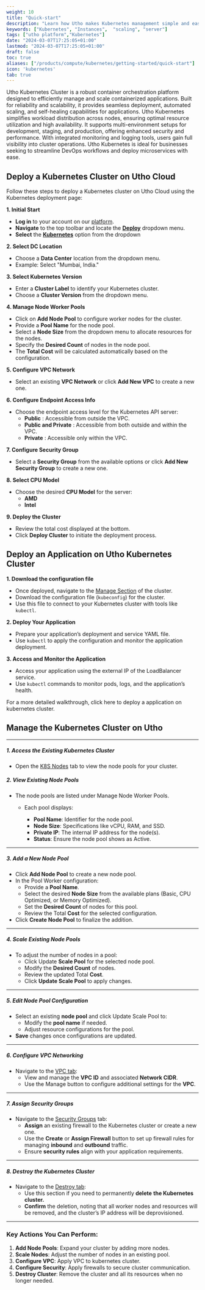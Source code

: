 ```yaml
---
weight: 10
title: "Quick-start"
description: "Learn how Utho makes Kubernetes management simple and easy so you easily anticipate your kubernetes infrastructure costs"
keywords: ["Kubernetes", "Instances",  "scaling", "server"]
tags: ["utho platform","Kubernetes"]
date: "2024-03-07T17:25:05+01:00"
lastmod: "2024-03-07T17:25:05+01:00"
draft: false
toc: true
aliases: ["/products/compute/kubernetes/getting-started/quick-start"]
icon: 'kubernetes'
tab: true
---
```

Utho Kubernetes Cluster is a robust container orchestration platform designed to efficiently manage and scale containerized applications. Built for reliability and scalability, it provides seamless deployment, automated scaling, and self-healing capabilities for applications. Utho Kubernetes simplifies workload distribution across nodes, ensuring optimal resource utilization and high availability. It supports multi-environment setups for development, staging, and production, offering enhanced security and performance. With integrated monitoring and logging tools, users gain full visibility into cluster operations. Utho Kubernetes is ideal for businesses seeking to streamline DevOps workflows and deploy microservices with ease.

## Deploy a Kubernetes Cluster on Utho Cloud

Follow these steps to deploy a Kubernetes cluster on Utho Cloud using the Kubernetes deployment page:

**1. Initial Start**

* **Log in** to your account on our [platform](https://console.utho.com "https://console.utho.com").
* **Navigate** to the top toolbar and locate the **[Deploy](https://console.utho.com/kubernetes/deploy)** dropdown menu.
* **Select** the **[Kubernetes](https://console.utho.com/kubernetes/deploy)** option from the dropdown

**2. Select DC Location**

* Choose a **Data Center** location from the dropdown menu.
* Example: Select "Mumbai, India."

**3. Select Kubernetes Version**

* Enter a **Cluster Label** to identify your Kubernetes cluster.
* Choose a **Cluster Version** from the dropdown menu.

**4. Manage Node Worker Pools**

* Click on **Add Node Pool** to configure worker nodes for the cluster.
* Provide a **Pool Name** for the node pool.
* Select a **Node Size** from the dropdown menu to allocate resources for the nodes.
* Specify the **Desired Count** of nodes in the node pool.
* The **Total Cost** will be calculated automatically based on the configuration.

**5. Configure VPC Network**

* Select an existing **VPC Network** or click **Add New VPC** to create a new one.

**6. Configure Endpoint Access Info**

* Choose the endpoint access level for the Kubernetes API server:
  * **Public** : Accessible from outside the VPC.
  * **Public and Private** : Accessible from both outside and within the VPC.
  * **Private** : Accessible only within the VPC.

**7. Configure Security Group**

* Select a **Security Group** from the available options or click **Add New Security Group** to create a new one.

**8. Select CPU Model**

* Choose the desired **CPU Model** for the server:
  * **AMD**
  * **Intel**

**9. Deploy the Cluster**

* Review the total cost displayed at the bottom.
* Click **Deploy Cluster** to initiate the deployment process.

## Deploy an Application on Utho Kubernetes Cluster

**1. Download the configuration file**

* Once deployed, navigate to the [Manage Section]() of the cluster.
* Download the configuration file (`kubeconfig`) for the cluster.
* Use this file to connect to your Kubernetes cluster with tools like `kubectl`.

**2. Deploy Your Application**

* Prepare your application’s deployment and service YAML file.
* Use `kubectl` to apply the configuration and monitor the application deployment.

**3. Access and Monitor the Application**

* Access your application using the external IP of the LoadBalancer service.
* Use `kubectl` commands to monitor pods, logs, and the application’s health.

For a more detailed walkthrough, click here to deploy a application on kubernetes cluster.

## Manage the Kubernetes Cluster on Utho

---

##### 1. Access the Existing Kubernetes Cluster

* Open the [K8S Nodes](https://conosle.utho.com/kubernetes/:id "https://conosle.utho.com/kubernetes/:id") tab to view the node pools for your cluster.

##### 2. View Existing Node Pools

* The node pools are listed under Manage Node Worker Pools.
  * Each pool displays:

    * **Pool Name**: Identifier for the node pool.
    * **Node Size**: Specifications like vCPU, RAM, and SSD.
    * **Private IP**: The internal IP address for the node(s).
    * **Status**: Ensure the node pool shows as Active.

---

##### 3. Add a New Node Pool

* Click **Add Node Pool** to create a new node pool.
* In the Pool Worker configuration:
  * Provide a **Pool Name**.
  * Select the desired **Node Size** from the available plans (Basic, CPU Optimized, or Memory Optimized).
  * Set the **Desired Count** of nodes for this pool.
  * Review the Total **Cost** for the selected configuration.
* Click **Create Node Pool** to finalize the addition.

---

##### 4. Scale Existing Node Pools

* To adjust the number of nodes in a pool:
  * Click Update **Scale Pool** for the selected node pool.
  * Modify the **Desired Count** of nodes.
  * Review the updated Total **Cost**.
  * Click **Update Scale Pool** to apply changes.

---

##### 5. Edit Node Pool Configuration

* Select an existing **node pool** and click Update Scale Pool to:
  * Modify the **pool name** if needed.
  * Adjust resource configurations for the pool.
* **Save** changes once configurations are updated.

---

##### 6. Configure VPC Networking

* Navigate to the [VPC tab](https://conosle.utho.com/kubernetes/:id "https://conosle.utho.com/kubernetes/:id"):
  * View and manage the **VPC ID** and associated **Network CIDR**.
  * Use the Manage button to configure additional settings for the **VPC**.

---

##### 7. Assign Security Groups

* Navigate to the [Security Groups](https://conosle.utho.com/kubernetes/:id "https://conosle.utho.com/kubernetes/:id") tab:
  * **Assign** an existing firewall to the Kubernetes cluster or create a new one.
  * Use the **Create** or **Assign Firewall** button to set up firewall rules for managing **inbound** and **outbound** traffic.
  * Ensure **security rules** align with your application requirements.

---

##### 8. Destroy the Kubernetes Cluster

* Navigate to the [Destroy tab](https://conosle.utho.com/kubernetes/:id "https://conosle.utho.com/kubernetes/:id"):
  * Use this section if you need to permanently **delete** **the Kubernetes cluster.**
  * **Confirm** the deletion, noting that all worker nodes and resources will be removed, and the cluster’s IP address will be deprovisioned.

---

### Key Actions You Can Perform:

1. **Add Node Pools**: Expand your cluster by adding more nodes.
2. **Scale Nodes**: Adjust the number of nodes in an existing pool.
3. **Configure VPC**: Apply VPC to kubernetes cluster.
4. **Configure Security**: Apply firewalls to secure cluster communication.
5. **Destroy Cluster**: Remove the cluster and all its resources when no longer needed.
